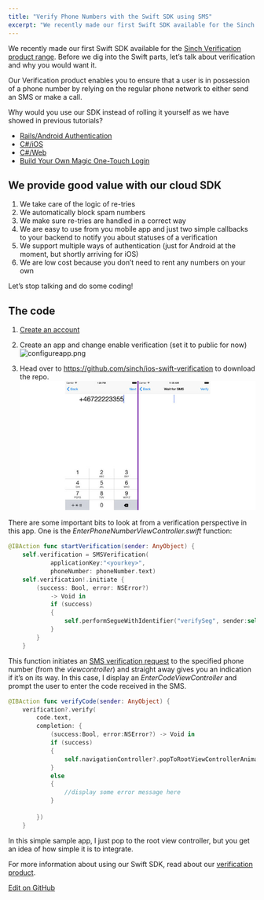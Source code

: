```yaml
---
title: "Verify Phone Numbers with the Swift SDK using SMS"
excerpt: "We recently made our first Swift SDK available for the Sinch Verification product range. Before we dig into the Swift parts, let’s talk about verification and why you would want it."
---
```

We recently made our first Swift SDK available for the [Sinch Verification product range](https://www.sinch.com/products/verification/). Before we dig into the Swift parts, let’s talk about verification and why you would want it.

Our Verification product enables you to ensure that a user is in possession of a phone number by relying on the regular phone network to either send an SMS or make a call.

Why would you use our SDK instead of rolling it yourself as we have showed in previous tutorials?

 - [Rails/Android Authentication](doc:verify-phone-numbers-with-the-swift-sdk-using-sms)
 - [C#/iOS](doc:building-a-c-authentication-system-with-net-part-1)
 - [C#/Web](doc:number-verification-aspnet-identity-and-two-factor-authentication-part-3)
 - [Build Your Own Magic One-Touch Login](doc:verify-phone-numbers-with-the-swift-sdk-using-sms)

## We provide good value with our cloud SDK

 1. We take care of the logic of re-tries
 1. We automatically block spam numbers
 1. We make sure re-tries are handled in a correct way
 1. We are easy to use from you mobile app and just two simple callbacks to your backend to notify you about statuses of a verification
 1. We support multiple ways of authentication (just for Android at the moment, but shortly arriving for iOS)
 1. We are low cost because you don’t need to rent any numbers on your own

Let’s stop talking and do some coding\!

## The code

 1. [Create an account](https://portal.sinch.com/#/signup)
 1. Create an app and change enable verification (set it to public for now)
    ![configureapp.png](images/700bb7b-configureapp.png)

 1. Head over to <https://github.com/sinch/ios-swift-verification> to download the repo.
    ![screenshots2.jpg](images/4729ddb-screenshots2.jpg)

There are some important bits to look at from a verification perspective in this app. One is the *EnterPhoneNumberViewController.swift* function:

```swift
@IBAction func startVerification(sender: AnyObject) {
    self.verification = SMSVerification(
            applicationKey:"<yourkey>",
            phoneNumber: phoneNumber.text)
    self.verification!.initiate {
        (success: Bool, error: NSError?)
            -> Void in
            if (success)
            {
                self.performSegueWithIdentifier("verifySeg", sender:self)
            }
        }
    }
```

This function initiates an [SMS verification request](https://www.sinch.com/products/verification/sms/) to the specified phone number (from the *viewcontroller*) and straight away gives you an indication if it’s on its way. In this case, I display an *EnterCodeViewController* and prompt the user to enter the code received in the SMS.

```swift
@IBAction func verifyCode(sender: AnyObject) {
    verification?.verify(
        code.text,
        completion: {
            (success:Bool, error:NSError?) -> Void in
            if (success)
            {
                self.navigationController?.popToRootViewControllerAnimated(true)
            }
            else
            {
                //display some error message here
            }

        })
    }
```

In this simple sample app, I just pop to the root view controller, but you get an idea of how simple it is to integrate.

For more information about using our Swift SDK, read about our [verification product](doc:verification-for-ios).

<a class="edit-on-github" target="_blank" href="https://github.com/sinch/docs/blob/master/docs/tutorials/ios/verify-phone-numbers-with-the-swift-sdk-using-sms.md">Edit on GitHub</a>